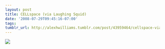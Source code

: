 ```yaml
---
layout: post
title: CELLspace (via Laughing Squid)
date: '2008-07-29T09:45:16-07:00'
tags: 
tumblr_url: http://alexhwilliams.tumblr.com/post/43959464/cellspace-via-laughing-squid
---
```

<img src="http://31.media.tumblr.com/EXq6qISREc0abevkkdk8BdQH_500.jpg"/>

